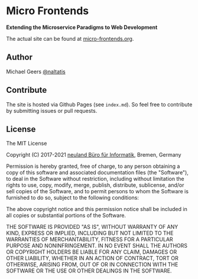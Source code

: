 # Micro Frontends

**Extending the Microservice Paradigms to Web Development**

The actual site can be found at [micro-frontends.org](https://micro-frontends.org/).

## Author

Michael Geers [@naltatis](https://twitter.com/naltatis)

## Contribute

The site is hosted via Github Pages (see `index.md`).
So feel free to contribute by submitting issues or pull requests.

## License

The MIT License

Copyright (C) 2017-2021 [neuland Büro für Informatik](http://www.neuland-bfi.de/), Bremen, Germany

Permission is hereby granted, free of charge, to any person obtaining a copy of this software and associated documentation files (the "Software"), to deal in the Software without restriction, including without limitation the rights to use, copy, modify, merge, publish, distribute, sublicense, and/or sell copies of the Software, and to permit persons to whom the Software is furnished to do so, subject to the following conditions:

The above copyright notice and this permission notice shall be included in all copies or substantial portions of the Software.

THE SOFTWARE IS PROVIDED "AS IS", WITHOUT WARRANTY OF ANY KIND, EXPRESS OR IMPLIED, INCLUDING BUT NOT LIMITED TO THE WARRANTIES OF MERCHANTABILITY, FITNESS FOR A PARTICULAR PURPOSE AND NONINFRINGEMENT. IN NO EVENT SHALL THE AUTHORS OR COPYRIGHT HOLDERS BE LIABLE FOR ANY CLAIM, DAMAGES OR OTHER LIABILITY, WHETHER IN AN ACTION OF CONTRACT, TORT OR OTHERWISE, ARISING FROM, OUT OF OR IN CONNECTION WITH THE SOFTWARE OR THE USE OR OTHER DEALINGS IN THE SOFTWARE.
